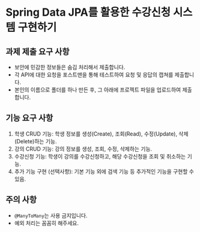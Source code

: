 # Spring Data JPA를 활용한 수강신청 시스템 구현하기

## 과제 제출 요구 사항
* 보안에 민감한 정보들은 숨김 처리해서 제출합니다.
* 각 API에 대한 요청을 포스트맨을 통해 테스트하여 요청 및 응답의 캡쳐를 제출합니다.
* 본인의 이름으로 폴더를 하나 만든 후, 그 아래에 프로젝트 파일을 업로드하여 제출합니다.

## 기능 요구 사항
1. 학생 CRUD 기능: 학생 정보를 생성(Create), 조회(Read), 수정(Update), 삭제(Delete)하는 기능.
2. 강의 CRUD 기능: 강의 정보를 생성, 조회, 수정, 삭제하는 기능.
3. 수강신청 기능: 학생이 강의를 수강신청하고, 해당 수강신청을 조회 및 취소하는 기능.
4. 추가 기능 구현 (선택사항): 기본 기능 외에 검색 기능 등 추가적인 기능을 구현할 수 있음.

## 주의 사항
* `@ManyToMany`는 사용 금지입니다.
* 예외 처리는 꼼꼼히 해주세요.
